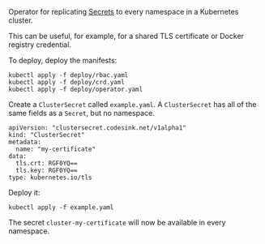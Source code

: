Operator for replicating [Secrets](https://kubernetes.io/docs/concepts/configuration/secret/) to every namespace in a Kubernetes cluster.

This can be useful, for example, for a shared TLS certificate or Docker registry
credential.

To deploy, deploy the manifests:

```
kubectl apply -f deploy/rbac.yaml
kubectl apply -f deploy/crd.yaml
kubectl apply -f deploy/operator.yaml
```

Create a `ClusterSecret` called `example.yaml`. A `ClusterSecret` has all of the
same fields as a `Secret`, but no namespace.

```
apiVersion: "clustersecret.codesink.net/v1alpha1"
kind: "ClusterSecret"
metadata:
  name: "my-certificate"
data:
  tls.crt: RGF0YQ==
  tls.key: RGF0YQ==
type: kubernetes.io/tls
```

Deploy it:

```
kubectl apply -f example.yaml
```

The secret `cluster-my-certificate` will now be available in every namespace.
